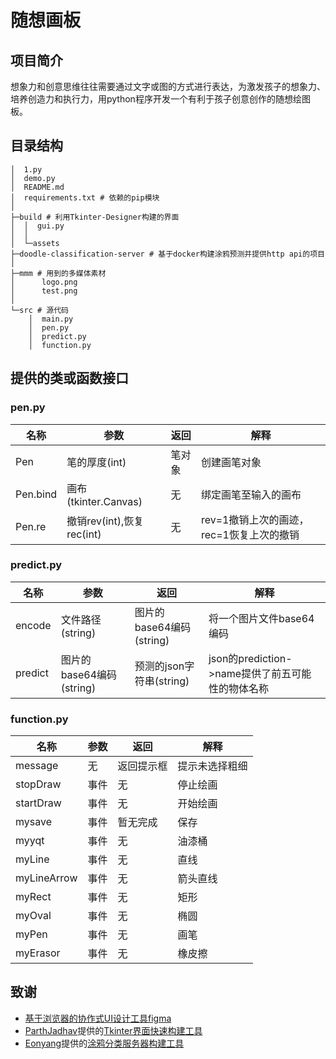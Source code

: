 # 随想画板

## 项目简介

想象力和创意思维往往需要通过文字或图的方式进行表达，为激发孩子的想象力、培养创造力和执行力，用python程序开发一个有利于孩子创意创作的随想绘图板。

## 目录结构

```
│  1.py
│  demo.py
│  README.md
│  requirements.txt # 依赖的pip模块
│
├─build # 利用Tkinter-Designer构建的界面
│  │  gui.py
│  │
│  └─assets
├─doodle-classification-server # 基于docker构建涂鸦预测并提供http api的项目
│
├─mmm # 用到的多媒体素材
│      logo.png
│      test.png
│
└─src # 源代码
    │  main.py
    │  pen.py
    │  predict.py
    │  function.py
```

## 提供的类或函数接口

### pen.py

| 名称     | 参数                      | 返回   | 解释                                     |
| -------- | ------------------------- | ------ | ---------------------------------------- |
| Pen      | 笔的厚度(int)             | 笔对象 | 创建画笔对象                             |
| Pen.bind | 画布(tkinter.Canvas)      | 无     | 绑定画笔至输入的画布                     |
| Pen.re   | 撤销rev(int),恢复rec(int) | 无     | rev=1撤销上次的画迹，rec=1恢复上次的撤销 |

### predict.py

| 名称    | 参数                     | 返回                     | 解释                                             |
| ------- | ------------------------ | ------------------------ | ------------------------------------------------ |
| encode  | 文件路径(string)         | 图片的base64编码(string) | 将一个图片文件base64编码                         |
| predict | 图片的base64编码(string) | 预测的json字符串(string) | json的prediction->name提供了前五可能性的物体名称 |

### function.py

| 名称        | 参数 | 返回       | 解释           |
| ----------- | ---- | ---------- | -------------- |
| message     | 无   | 返回提示框 | 提示未选择粗细 |
| stopDraw    | 事件 | 无         | 停止绘画       |
| startDraw   | 事件 | 无         | 开始绘画       |
| mysave      | 事件 | 暂无完成   | 保存           |
| myyqt       | 事件 | 无         | 油漆桶         |
| myLine      | 事件 | 无         | 直线           |
| myLineArrow | 事件 | 无         | 箭头直线       |
| myRect      | 事件 | 无         | 矩形           |
| myOval      | 事件 | 无         | 椭圆           |
| myPen       | 事件 | 无         | 画笔           |
| myErasor    | 事件 | 无         | 橡皮擦         |



## 致谢



- [基于浏览器的协作式UI设计工具figma](https://www.figma.com/)
- [ParthJadhav](https://github.com/ParthJadhav)提供的[Tkinter界面快速构建工具](https://github.com/ParthJadhav/Tkinter-Designer)
- [Eonyang](https://github.com/EonYang)提供的[涂鸦分类服务器构建工具](https://github.com/EonYang/doodle-classification-server)
